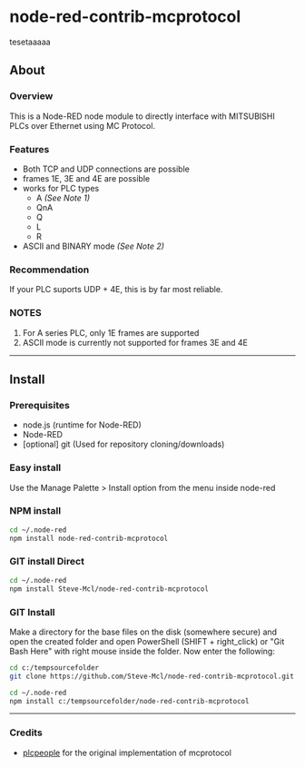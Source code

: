 node-red-contrib-mcprotocol
===========================
tesetaaaaa
## About

### Overview
This is a Node-RED node module to directly interface with MITSUBISHI PLCs over Ethernet using MC Protocol. 

### Features
- Both TCP and UDP connections are possible
- frames 1E, 3E and 4E are possible
- works for PLC types
  - A *(See Note 1)*
  - QnA
  - Q
  - L
  - R
- ASCII and BINARY mode *(See Note 2)*

### Recommendation
If your PLC suports UDP + 4E, this is by far most reliable. 

### NOTES
1. For A series PLC, only 1E frames are supported
2. ASCII mode is currently not supported for frames 3E and 4E
---
## Install

### Prerequisites

* node.js	(runtime for Node-RED)
* Node-RED
* [optional] git (Used for repository cloning/downloads)

### Easy install

Use the Manage Palette > Install option from the menu inside node-red


### NPM install
```sh
cd ~/.node-red
npm install node-red-contrib-mcprotocol
```

### GIT install Direct
```sh
cd ~/.node-red
npm install Steve-Mcl/node-red-contrib-mcprotocol
```

### GIT Install
Make a directory for the base files on the disk (somewhere secure) and open the created folder and open PowerShell (SHIFT + right_click) or "Git Bash Here" with right mouse inside the folder. Now enter the following:
```sh
cd c:/tempsourcefolder
git clone https://github.com/Steve-Mcl/node-red-contrib-mcprotocol.git

cd ~/.node-red
npm install c:/tempsourcefolder/node-red-contrib-mcprotocol
```

---

### Credits
* [plcpeople](https://github.com/plcpeople/mcprotocol) for the original implementation of mcprotocol
